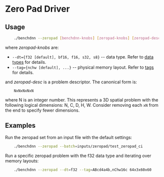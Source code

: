 # Zero Pad Driver

## Usage
``` sh
    ./benchdnn --zeropad [benchdnn-knobs] [zeropad-knobs] [zeropad-desc] ...
```

where *zeropad-knobs* are:

 - `--dt={f32 [default], bf16, f16, s32, s8}` -- data type.
            Refer to [data types](knobs_dt.md) for details.
 - `--tag={nchw [default], ...}` -- physical memory layout.
            Refer to [tags](knobs_tag.md) for details.

and *zeropad-desc* is a problem descriptor. The canonical form is:
```
    NxNxNxNxN
```
where N is an integer number. This represents a 3D spatial problem with the
following logical dimensions: N, C, D, H, W. Consider removing each `xN` from
the end to specify fewer dimensions.

## Examples

Run the zeropad set from an input file with the default settings:
``` sh
    ./benchdnn --zeropad --batch=inputs/zeropad/test_zeropad_ci
```

Run a specific zeropad problem with the f32 data type and iterating
over memory layouts:
``` sh
    ./benchdnn --zeropad --dt=f32 --tag=ABcd4a4b,nChw16c 64x3x60x60
```
